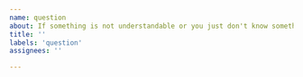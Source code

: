 ```yaml
---
name: question
about: If something is not understandable or you just don't know something.
title: ''
labels: 'question'
assignees: ''

---
```



